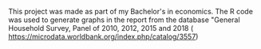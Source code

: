 This project was made as part of my Bachelor's in economics. The R code was used to generate graphs in the report from the database "General Household Survey, Panel of 2010, 2012, 2015 and 2018  ( https://microdata.worldbank.org/index.php/catalog/3557)
